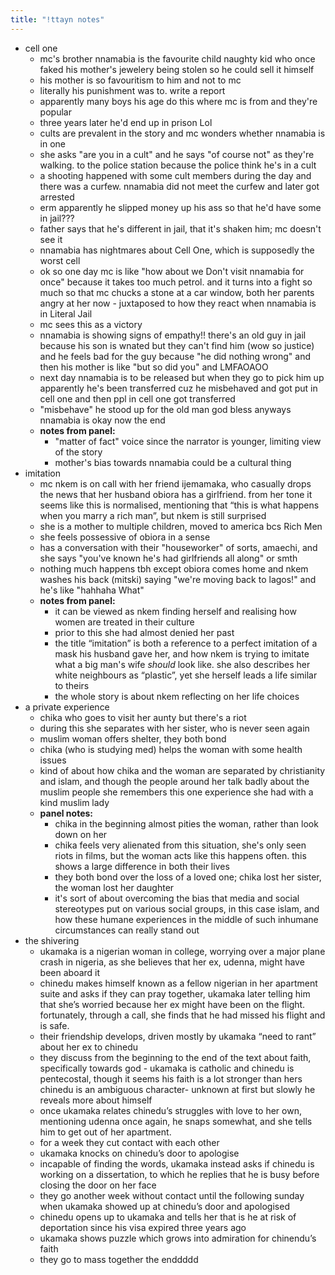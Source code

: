 ```yaml
---
title: "!ttayn notes"
---
```

- cell one
	- mc's brother nnamabia is the favourite child naughty kid who once faked his mother's jewelery being stolen so he could sell it himself
	- his mother is so favouritism to him and not to mc
	- literally his punishment was to. write a report
	- apparently many boys his age do this where mc is from and they're popular
	- three years later he'd end up in prison Lol
	- cults are prevalent in the story and mc wonders whether nnamabia is in one
	- she asks "are you in a cult" and he says "of course not" as they're walking. to the police station because the police think he's in a cult
	- a shooting happened with some cult members during the day and there was a curfew. nnamabia did not meet the curfew and later got arrested
	- erm apparently he slipped money up his ass so that he'd have some in jail???
	- father says that he's different in jail, that it's shaken him; mc doesn't see it
	- nnamabia has nightmares about Cell One, which is supposedly the worst cell
	- ok so one day mc is like "how about we Don't visit nnamabia for once" because it takes too much petrol. and it turns into a fight so much so that mc chucks a stone at a car window, both her parents angry at her now - juxtaposed to how they react when nnamabia is in Literal Jail
	- mc sees this as a victory
	- nnamabia is showing signs of empathy!! there's an old guy in jail because his son is wnated but they can't find him (wow so justice) and he feels bad for the guy because "he did nothing wrong" and then his mother is like "but so did you" and LMFAOAOO
	- next day nnamabia is to be released but when they go to pick him up apparently he's been transferred cuz he misbehaved and got put in cell one and then ppl in cell one got transferred
	- "misbehave" he stood up for the old man god bless anyways nnamabia is okay now the end
	- **notes from panel:**
		- "matter of fact" voice since the narrator is younger, limiting view of the story
		- mother's bias towards nnamabia could be a cultural thing
- imitation
	- mc nkem is on call with her friend ijemamaka, who casually drops the news that her husband obiora has a girlfriend. from her tone it seems like this is normalised, mentioning that “this is what happens when you marry a rich man”, but nkem is still surprised
	- she is a mother to multiple children, moved to america bcs Rich Men
	- she feels possessive of obiora in a sense
	- has a conversation with their "houseworker" of sorts, amaechi, and she says "you've known he's had girlfriends all along" or smth
	- nothing much happens tbh except obiora comes home and nkem washes his back (mitski) saying "we're moving back to lagos!" and he's like "hahhaha What"
	- **notes from panel:**
		- it can be viewed as nkem finding herself and realising how women are treated in their culture
		- prior to this she had almost denied her past
		- the title “imitation” is both a reference to a perfect imitation of a mask his husband gave her, and how nkem is trying to imitate what a big man's wife *should* look like. she also describes her white neighbours as “plastic”, yet she herself leads a life similar to theirs
		- the whole story is about nkem reflecting on her life choices
- a private experience
	- chika who goes to visit her aunty but there's a riot
	- during this she separates with her sister, who is never seen again
	- muslim woman offers shelter, they both bond
	- chika (who is studying med) helps the woman with some health issues
	- kind of about how chika and the woman are separated by christianity and islam, and though the people around her talk badly about the muslim people she remembers this one experience she had with a kind muslim lady
	- **panel notes:**
		- chika in the beginning almost pities the woman, rather than look down on her
		- chika feels very alienated from this situation, she's only seen riots in films, but the woman acts like this happens often. this shows a large difference in both their lives
		- they both bond over the loss of a loved one; chika lost her sister, the woman lost her daughter
		- it's sort of about overcoming the bias that media and social stereotypes put on various social groups, in this case islam, and how these humane experiences in the middle of such inhumane circumstances can really stand out
- the shivering
	- ukamaka is a nigerian woman in college, worrying over a major plane crash in nigeria, as she believes that her ex, udenna, might have been aboard it 
	- chinedu makes himself known as a fellow nigerian in her apartment suite and asks if they can pray together, ukamaka later telling him that she’s worried because her ex might have been on the flight. fortunately, through a call, she finds that he had missed his flight and is safe. 
	- their friendship develops, driven mostly by ukamaka “need to rant” about her ex to chinedu 
	- they discuss from the beginning to the end of the text about faith, specifically towards god - ukamaka is catholic and chinedu is pentecostal, though it seems his faith is a lot stronger than hers chinedu is an ambiguous character- unknown at first but slowly he reveals more about himself 
	- once ukamaka relates chinedu’s struggles with love to her own, mentioning udenna once again, he snaps somewhat, and she tells him to get out of her apartment. 
	- for a week they cut contact with each other
	- ukamaka knocks on chinedu’s door to apologise 
	- incapable of finding the words, ukamaka instead asks if chinedu is working on a dissertation, to which he replies that he is busy before closing the door on her face 
	- they go another week without contact until the following sunday when ukamaka showed up at chinedu’s door and apologised 
	- chinedu opens up to ukamaka and tells her that is he at risk of deportation since his visa expired three years ago 
	- ukamaka shows puzzle which grows into admiration for chinendu’s faith 
	- they go to mass together the enddddd